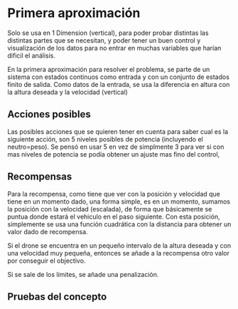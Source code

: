 # Primera aproximación

Solo se usa en 1 Dimension (vertical), para poder probar distintas las distintas partes que se necesitan, y poder tener un buen control y visualización de los datos para no entrar en muchas variables que harían dificil el análisis.

En la primera aproximación para resolver el problema, se parte de un sistema con estados continuos como entrada y con un conjunto de estados finito de salida.
Como datos de la entrada, se usa la diferencia en altura con la altura deseada y la velocidad (vertical)

## Acciones posibles

Las posibles acciones que se quieren tener en cuenta para saber cual es la siguiente acción, son 5 niveles posibles de potencia (incluyendo el neutro=peso). Se pensó en usar 5 en vez de simplmente 3 para ver si con mas niveles de potencia se podía obtener un ajuste mas fino del control, 

## Recompensas

Para la recompensa, como tiene que ver con la posición y velocidad que tiene en un momento dado, una forma simple, es en un momento, sumamos la posición con la velocidad (escalada), de forma que básicamente se puntua donde estará el vehiculo en el paso siguiente. Con esta posición, simplemente se usa una función cuadrática con la distancia para obtener un valor dado de recompensa.
 
Si el drone se encuentra en un pequeño intervalo de la altura deseada y con una velocidad muy pequeña, entonces se añade a la recompensa otro valor por conseguir el objectivo.

Si se sale de los límites, se añade una penalización.

## Pruebas del concepto


